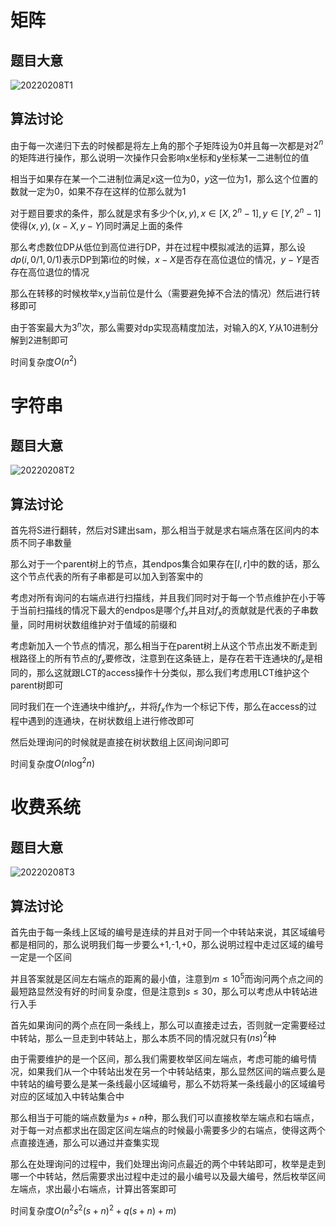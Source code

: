 # 矩阵

## 题目大意

![20220208T1](D:\Blog\image\20220208T1.PNG)

## 算法讨论

由于每一次递归下去的时候都是将左上角的那个子矩阵设为0并且每一次都是对$2^n$的矩阵进行操作，那么说明一次操作只会影响x坐标和y坐标某一二进制位的值

相当于如果存在某一个二进制位满足$x$这一位为0，$y$这一位为1，那么这个位置的数就一定为0，如果不存在这样的位那么就为1

对于题目要求的条件，那么就是求有多少个$(x,y),x\in[X,2^n-1],y\in [Y,2^n-1]$使得$(x,y),(x-X,y-Y)$同时满足上面的条件

那么考虑数位DP从低位到高位进行DP，并在过程中模拟减法的运算，那么设$dp(i,0/1,0/1)$表示DP到第i位的时候，$x-X$是否存在高位退位的情况，$y-Y$是否存在高位退位的情况

那么在转移的时候枚举x,y当前位是什么（需要避免掉不合法的情况）然后进行转移即可

由于答案最大为$3^n$次，那么需要对dp实现高精度加法，对输入的$X,Y$从10进制分解到2进制即可

时间复杂度$O(n^2)$

# 字符串

## 题目大意

![20220208T2](D:\Blog\image\20220208T2.PNG)

## 算法讨论

首先将S进行翻转，然后对S建出sam，那么相当于就是求右端点落在区间内的本质不同子串数量

那么对于一个parent树上的节点，其endpos集合如果存在$[l,r]$中的数的话，那么这个节点代表的所有子串都是可以加入到答案中的

考虑对所有询问的右端点进行扫描线，并且我们同时对于每一个节点维护在小于等于当前扫描线的情况下最大的endpos是哪个$f_x$并且对$f_x$的贡献就是代表的子串数量，同时用树状数组维护对于值域的前缀和

考虑新加入一个节点的情况，那么相当于在parent树上从这个节点出发不断走到根路径上的所有节点的$f_x$要修改，注意到在这条链上，是存在若干连通块的$f_x$是相同的，那么这就跟LCT的access操作十分类似，那么我们考虑用LCT维护这个parent树即可

同时我们在一个连通块中维护$f_x$，并将$f_x$作为一个标记下传，那么在access的过程中遇到的连通块，在树状数组上进行修改即可

然后处理询问的时候就是直接在树状数组上区间询问即可

时间复杂度$O(n\log ^2n)$

# 收费系统

## 题目大意

![20220208T3](D:\Blog\image\20220208T3.PNG)

## 算法讨论

首先由于每一条线上区域的编号是连续的并且对于同一个中转站来说，其区域编号都是相同的，那么说明我们每一步要么+1,-1,+0，那么说明过程中走过区域的编号一定是一个区间

并且答案就是区间左右端点的距离的最小值，注意到$m\leq 10^5$而询问两个点之间的最短路显然没有好的时间复杂度，但是注意到$s\leq 30$，那么可以考虑从中转站进行入手

首先如果询问的两个点在同一条线上，那么可以直接走过去，否则就一定需要经过中转站，那么一旦走到中转站上，那么本质不同的情况就只有$(ns)^2$种

由于需要维护的是一个区间，那么我们需要枚举区间左端点，考虑可能的编号情况，如果我们从一个中转站出发在另一个中转站结束，那么显然区间的端点要么是中转站的编号要么是某一条线最小区域编号，那么不妨将某一条线最小的区域编号对应的区域加入中转站集合中

那么相当于可能的端点数量为$s+n$种，那么我们可以直接枚举左端点和右端点，对于每一对点都求出在固定区间左端点的时候最小需要多少的右端点，使得这两个点直接连通，那么可以通过并查集实现

那么在处理询问的过程中，我们处理出询问点最近的两个中转站即可，枚举是走到哪一个中转站，然后需要求出过程中走过的最小编号以及最大编号，然后枚举区间左端点，求出最小右端点，计算出答案即可

时间复杂度$O(n^2s^2(s+n)^2+q(s+n)+m)$

